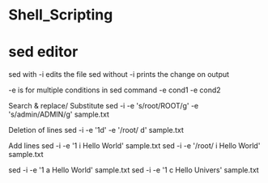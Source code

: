# Shell_Scripting
# sed editor

sed with -i edits the file
sed without -i prints the change on output

-e is for multiple conditions in sed command
-e cond1 -e cond2

Search & replace/ Substitute
sed -i -e 's/root/ROOT/g' -e 's/admin/ADMIN/g' sample.txt

Deletion of lines
sed -i -e '1d' -e '/root/ d' sample.txt

Add lines
sed -i -e '1 i Hello World' sample.txt
sed -i -e '/root/ i Hello World' sample.txt

sed -i -e '1 a Hello World' sample.txt
sed -i -e '1 c Hello Univers' sample.txt